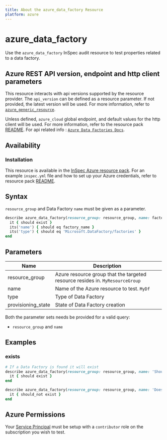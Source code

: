 ```yaml
---
title: About the azure_data_factory Resource
platform: azure
---
```


# azure_data_factory

Use the `azure_data_factory` InSpec audit resource to test properties related to a data factory.

## Azure REST API version, endpoint and http client parameters

This resource interacts with api versions supported by the resource provider.
The `api_version` can be defined as a resource parameter.
If not provided, the latest version will be used.
For more information, refer to [`azure_generic_resource`](azure_generic_resource.md).

Unless defined, `azure_cloud` global endpoint, and default values for the http client will be used.
For more information, refer to the resource pack [README](../../README.md).
For api related info : [`Azure Data Factories Docs`](https://docs.microsoft.com/en-us/azure/data-factory/quickstart-create-data-factory-rest-api#create-a-data-factory).


## Availability

### Installation

This resource is available in the [InSpec Azure resource pack](https://github.com/inspec/inspec-azure). 
For an example `inspec.yml` file and how to set up your Azure credentials, refer to resource pack [README](../../README.md#Service-Principal).

## Syntax

`resource_group` and Data Factory `name` must be given as a parameter.
```ruby
describe azure_data_factory(resource_group: resource_group, name: factory_name) do
  it { should exist }
  its('name') { should eq factory_name }
  its('type') { should eq 'Microsoft.DataFactory/factories' }
end
```

## Parameters

| Name                           | Description                                                                      |
|--------------------------------|----------------------------------------------------------------------------------|
| resource_group                 | Azure resource group that the targeted resource resides in. `MyResourceGroup`    |
| name                           | Name of the Azure resource to test. `MyDf`                                       |
| type                           | Type of Data Factory                                                             |
| provisioning_state             | State of Data Factory creation                                                   |

Both the parameter sets needs be provided for a valid query:
- `resource_group` and `name`



## Examples

### exists
```ruby
# If a Data Factory is found it will exist
describe azure_data_factory(resource_group: resource_group, name: 'ShouldExist') do
  it { should exist }
end

describe azure_data_factory(resource_group: resource_group, name: 'DoesNotExist') do
  it { should_not exist }
end
```

## Azure Permissions

Your [Service Principal](https://docs.microsoft.com/en-us/azure/azure-resource-manager/resource-group-create-service-principal-portal) must be setup with a `contributor` role on the subscription you wish to test.
